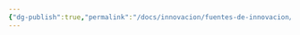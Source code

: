 ```yaml
---
{"dg-publish":true,"permalink":"/docs/innovacion/fuentes-de-innovacion/etica-e-innovacion/","tags":[[["InnBoK"]],[["content"]]]}
---
```

